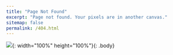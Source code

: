 ```yaml
---
title: "Page Not Found"
excerpt: "Page not found. Your pixels are in another canvas."
sitemap: false
permalink: /404.html
---
```


![](https://blog.thomasnet.com/hubfs/shutterstock_774749455.jpg){: width="100%" height="100%"}{: .body}